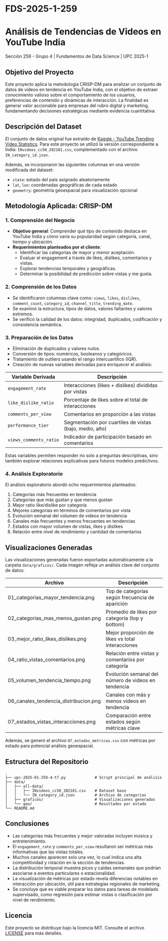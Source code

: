 # FDS-2025-1-259

# Análisis de Tendencias de Videos en YouTube India  
Sección 259 - Grupo 4 | Fundamentos de Data Science | UPC 2025-1

## Objetivo del Proyecto

Este proyecto aplica la metodología CRISP-DM para analizar un conjunto de datos de videos en tendencia en YouTube India, con el objetivo de extraer conocimiento valioso sobre el comportamiento de los usuarios, preferencias de contenido y dinámicas de interacción. La finalidad es generar valor accionable para empresas del rubro digital y marketing, fundamentando decisiones estratégicas mediante evidencia cuantitativa.


## Descripción del Dataset

El conjunto de datos original fue extraído de [Kaggle - YouTube Trending Video Statistics](https://www.kaggle.com/datasets/datasnaek/youtube-new). Para este proyecto se utilizó la versión correspondiente a India: `INvideos_cc50_202101.csv`, complementado con el archivo `IN_category_id.json`.

Además, se incorporaron las siguientes columnas en una versión modificada del dataset:

- `state`: estado del país asignado aleatoriamente
- `lat`, `lon`: coordenadas geográficas de cada estado
- `geometry`: geometría geoespacial para visualización opcional

## Metodología Aplicada: CRISP-DM

### 1. Comprensión del Negocio

- **Objetivo general**: Comprender qué tipo de contenido destaca en YouTube India y cómo varía su popularidad según categoría, canal, tiempo y ubicación.
- **Requerimientos planteados por el cliente**:
  - Identificar las categorías de mayor y menor aceptación.
  - Evaluar el engagement a través de likes, dislikes, comentarios y vistas.
  - Explorar tendencias temporales y geográficas.
  - Determinar la posibilidad de predicción sobre vistas y me gusta.

### 2. Comprensión de los Datos

- Se identificaron columnas clave como: `views`, `likes`, `dislikes`, `comment_count`, `category_id`, `channel_title`, `trending_date`.
- Se examinó la estructura, tipos de datos, valores faltantes y valores extremos.
- Se verificó la calidad de los datos: integridad, duplicados, codificación y consistencia semántica.

### 3. Preparación de los Datos

- Eliminación de duplicados y valores nulos.
- Conversión de tipos: numéricos, booleanos y categóricos.
- Tratamiento de outliers usando el rango intercuartílico (IQR).
- Creación de nuevas variables derivadas para enriquecer el análisis:

| Variable Derivada         | Descripción                                                  |
|---------------------------|--------------------------------------------------------------|
| `engagement_rate`         | Interacciones (likes + dislikes) divididas por vistas        |
| `like_dislike_ratio`      | Porcentaje de likes sobre el total de interacciones          |
| `comments_per_view`       | Comentarios en proporción a las vistas                       |
| `performance_tier`        | Segmentación por cuartiles de vistas (bajo, medio, alto)     |
| `views_comments_ratio`    | Indicador de participación basado en comentarios             |

Estas variables permiten responder no solo a preguntas descriptivas, sino también explorar relaciones explicativas para futuros modelos predictivos.

### 4. Análisis Exploratorio

El análisis exploratorio abordó ocho requerimientos planteados:

1. Categorías más frecuentes en tendencia
2. Categorías que más gustan y que menos gustan
3. Mejor ratio like/dislike por categoría
4. Mejores categorías en términos de comentarios por vista
5. Evolución semanal del volumen de videos en tendencia
6. Canales más frecuentes y menos frecuentes en tendencias
7. Estados con mayor volumen de vistas, likes y dislikes
8. Relación entre nivel de rendimiento y cantidad de comentarios

## Visualizaciones Generadas

Las visualizaciones generadas fueron exportadas automáticamente a la carpeta `data/graficos/`. Cada imagen refleja un análisis clave del conjunto de datos:

| Archivo                             | Descripción                                         |
|-------------------------------------|-----------------------------------------------------|
| 01_categorias_mayor_tendencia.png   | Top de categorías según frecuencia de aparición     |
| 02_categorias_mas_menos_gustan.png  | Promedio de likes por categoría (top y bottom)      |
| 03_mejor_ratio_likes_dislikes.png   | Mejor proporción de likes vs total interacciones    |
| 04_ratio_vistas_comentarios.png     | Relación entre vistas y comentarios por categoría    |
| 05_volumen_tendencia_tiempo.png     | Evolución semanal del número de videos en tendencia |
| 06_canales_tendencia_distribucion.png | Canales con más y menos videos en tendencia      |
| 07_estados_vistas_interacciones.png | Comparación entre estados según métricas clave      |

Además, se generó el archivo `07_estados_metricas.csv` con métricas por estado para potencial análisis geoespacial.

## Estructura del Repositorio

```
.
├── upc-2025-01-259-4-tf.py             # Script principal de análisis
├── data/
│   ├── all-data/
│   │   ├── INvideos_cc50_202101.csv    # Dataset base
│   │   └── IN_category_id.json         # Archivo de categorías
│   ├── graficos/                       # Visualizaciones generadas
│   └── geo/                            # Resultados por estado
└── README.md
```

## Conclusiones

- Las categorías más frecuentes y mejor valoradas incluyen música y entretenimiento.
- El `engagement_rate` y `comments_per_view` resultaron ser métricas más informativas que las vistas totales.
- Muchos canales aparecen solo una vez, lo cual indica una alta competitividad y rotación en la sección de tendencias.
- La distribución temporal muestra picos y caídas semanales que podrían asociarse a eventos particulares o estacionalidad.
- La visualización de métricas por estado revela diferencias notables en interacción por ubicación, útil para estrategias regionales de marketing.
- Se concluye que es viable preparar los datos para tareas de modelado supervisado, como regresión para estimar vistas o clasificación por nivel de rendimiento.

## Licencia

Este proyecto se distribuye bajo la licencia MIT. Consulte el archivo [LICENSE](./LICENSE.md) para más detalles.

